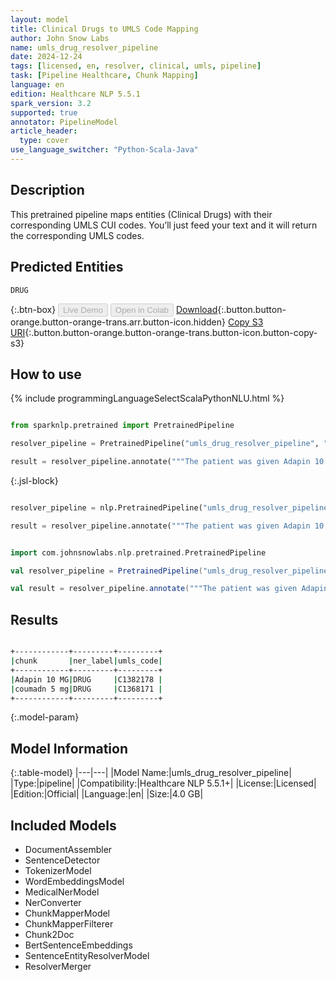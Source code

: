 ```yaml
---
layout: model
title: Clinical Drugs to UMLS Code Mapping
author: John Snow Labs
name: umls_drug_resolver_pipeline
date: 2024-12-24
tags: [licensed, en, resolver, clinical, umls, pipeline]
task: [Pipeline Healthcare, Chunk Mapping]
language: en
edition: Healthcare NLP 5.5.1
spark_version: 3.2
supported: true
annotator: PipelineModel
article_header:
  type: cover
use_language_switcher: "Python-Scala-Java"
---
```


## Description

This pretrained pipeline maps entities (Clinical Drugs) with their corresponding UMLS CUI codes. You’ll just feed your text and it will return the corresponding UMLS codes.

## Predicted Entities

`DRUG`

{:.btn-box}
<button class="button button-orange" disabled>Live Demo</button>
<button class="button button-orange" disabled>Open in Colab</button>
[Download](https://s3.amazonaws.com/auxdata.johnsnowlabs.com/clinical/models/umls_drug_resolver_pipeline_en_5.5.1_3.2_1735037691109.zip){:.button.button-orange.button-orange-trans.arr.button-icon.hidden}
[Copy S3 URI](s3://auxdata.johnsnowlabs.com/clinical/models/umls_drug_resolver_pipeline_en_5.5.1_3.2_1735037691109.zip){:.button.button-orange.button-orange-trans.button-icon.button-copy-s3}

## How to use



<div class="tabs-box" markdown="1">
{% include programmingLanguageSelectScalaPythonNLU.html %}
  
```python

from sparknlp.pretrained import PretrainedPipeline

resolver_pipeline = PretrainedPipeline("umls_drug_resolver_pipeline", "en", "clinical/models")

result = resolver_pipeline.annotate("""The patient was given Adapin 10 MG, coumadn 5 mg.""")

```

{:.jsl-block}
```python

resolver_pipeline = nlp.PretrainedPipeline("umls_drug_resolver_pipeline", "en", "clinical/models")

result = resolver_pipeline.annotate("""The patient was given Adapin 10 MG, coumadn 5 mg.""")

```
```scala

import com.johnsnowlabs.nlp.pretrained.PretrainedPipeline

val resolver_pipeline = PretrainedPipeline("umls_drug_resolver_pipeline", "en", "clinical/models")

val result = resolver_pipeline.annotate("""The patient was given Adapin 10 MG, coumadn 5 mg.""")

```
</div>

## Results

```bash

+------------+---------+---------+
|chunk       |ner_label|umls_code|
+------------+---------+---------+
|Adapin 10 MG|DRUG     |C1382178 |
|coumadn 5 mg|DRUG     |C1368171 |
+------------+---------+---------+

```

{:.model-param}
## Model Information

{:.table-model}
|---|---|
|Model Name:|umls_drug_resolver_pipeline|
|Type:|pipeline|
|Compatibility:|Healthcare NLP 5.5.1+|
|License:|Licensed|
|Edition:|Official|
|Language:|en|
|Size:|4.0 GB|

## Included Models

- DocumentAssembler
- SentenceDetector
- TokenizerModel
- WordEmbeddingsModel
- MedicalNerModel
- NerConverter
- ChunkMapperModel
- ChunkMapperFilterer
- Chunk2Doc
- BertSentenceEmbeddings
- SentenceEntityResolverModel
- ResolverMerger
